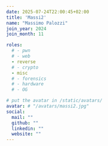 ```yaml
---
date: 2025-07-24T22:00:45+02:00
title: 'Massi2'
name: "Massimo Palozzi"
join_year: 2024
join_month: 11

roles:
  # - pwn
  # - web
  - reverse
  # - crypto
  - misc
  # - forensics
  # - hardware
  # - OG

# put the avatar in /static/avatars/
avatar: # "/avatars/massi2.jpg"
social:
  mail: ""
  github: ""
  linkedin: ""
  website: ""
---
```

